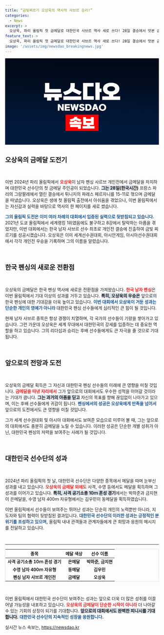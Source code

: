 ```yaml
---
title: “금빛찌르기 오상욱의 역사적 사브르 승리!”
categories:
  - News
excerpt: >
  오상욱, 파리 올림픽 첫 금메달로 대한민국 사브르 역사 새로 쓰다! 28일 결승에서 맛본 금빛 찌르기로 남자 사브르 그랜드슬램에 성공하며 전 세계의 주목을 받는다.
feature_text: >
  오상욱, 파리 올림픽 첫 금메달로 대한민국 사브르 역사 새로 쓰다! 28일 결승에서 맛본 금빛 찌르기로 남자 사브르 그랜드슬램에 성공하며 전 세계의 주목을 받는다.
image: '/assets/img/newsdao_breakingnews.jpg'
---
```


<p><img src="/assets/img/newsdao_breakingnews.jpg" alt="ontimetimes 속보" /></p>

<h2 data-ke-size="size26">오상욱의 금메달 도전기</h2>

<p data-ke-size="size16">&nbsp;</p>

<p>이번 2024년 파리 올림픽에서 <b><span style="color: #ee2323;">오상욱</span></b>이 남자 펜싱 사르브 개인전에서 금메달을 차지하며 대한민국 선수단의 첫 금메달 주인공이 되었습니다. <b><span style="background-color: #21538527;">그는 28일(한국시간)</span></b> 프랑스 파리의 그랑팔레에서 열린 결승에서 튀니지의 파레스 페르자니를 15-11로 꺾으며 금메달을 따냈습니다. 오상욱은 생애 첫 올림픽 출전에서 아쉬움을 겪었으나, 이번 올림픽에서는 자신감과 실력을 바탕으로 역사의 한 페이지를 새로 썼습니다.</p>

<p><b><span style="color: #1a5490;">그의 올림픽 도전은 이미 여러 차례의 대회에서 입증된 실력으로 뒷받침되고 있습니다.</span></b> 2021년 도쿄 올림픽에서 세계랭킹 1위였음에도 불구하고 8강에서 탈락하는 아픔을 겪었지만, 이번 대회에서는 한국 남자 사브르 선수 최초로 개인전 결승에 진출하여 금빛 찌르기를 성공시켰습니다. 오상욱은 이미 세계선수권대회, 아시안게임, 아시아선수권대회에서 각각 개인전 우승을 기록하며 그의 이름을 알렸습니다.</p>

<p data-ke-size="size16">&nbsp;</p>

<h2 data-ke-size="size26">한국 펜싱의 새로운 전환점</h2>

<p data-ke-size="size16">&nbsp;</p>

<p>오상욱의 금메달은 한국 펜싱 역사에 새로운 전환점을 가져왔습니다. <b><span style="color: #ee2323;">한국 남자 펜싱</span></b>은 이번 올림픽에서 기대 이상의 성과를 거두고 있습니다. <b><span style="background-color: #21538527;">특히, 오상욱의 우승은</span></b> 앞으로의 한국 펜싱에 대한 기대감을 더욱 높이고 있습니다. <b><span style="color: #1a5490;">이번 대회에서 오상욱이 거둔 성과는 단순한 개인의 영예가 아니라</span></b> 대한민국 펜싱 선수들에게 심리적인 큰 힘이 될 것입니다.</p>

<p>현재 남자 사브르 종목은 항상 경쟁이 치열하며, 각 국가의 선수들이 기량을 쌓아가고 있습니다. 그런 가운데 오상욱은 세계 무대에서 대한민국의 강세를 입증하는 데 중요한 역할을 하고 있습니다. 그의 리더십과 승리는 후배 선수들에게도 큰 자극을 줄 것으로 기대됩니다.</p>

<p data-ke-size="size16">&nbsp;</p>

<h2 data-ke-size="size26">앞으로의 전망과 도전</h2>

<p data-ke-size="size16">&nbsp;</p>

<p>오상욱의 금메달 획득은 그 자신과 대한민국 펜싱 선수들의 미래에 큰 영향을 미칠 것입니다. <b><span style="color: #ee2323;">금메달을 따낸 자리에서</span></b> 그가 앞으로의 대회에서도 우수한 성적을 이어갈 것이라는 기대가 큽니다. <b><span style="background-color: #21538527;">그는 과거의 아픔을 딛고</span></b> 자신의 목표를 향해 끊임없이 나아가고 있으며, 이는 후배 선수들에게 귀감이 됩니다. <b><span style="color: #1a5490;">펜싱에서의 성공은 오상욱에게 만족을 넘어서</span></b> 앞으로의 도전에서도 큰 영향을 미칠 것입니다.</p>

<p>그가 세계 선수권대회 및 아시아 대회에서도 보여준 모습으로 미루어 볼 때, 그는 앞으로의 대회에서도 충분히 금메달을 노릴 수 있습니다. 이러한 성공은 단순한 개별 성취가 아닌, 대한민국 펜싱의 저력을 보여주는 사례가 될 것입니다.</p>

<p data-ke-size="size16">&nbsp;</p>

<h2 data-ke-size="size26">대한민국 선수단의 성과</h2>

<p data-ke-size="size16">&nbsp;</p>

<p>2024년 파리 올림픽의 첫 날, 대한민국 선수단은 다양한 종목에서 메달을 따며 눈부신 성과를 내고 있습니다. <b><span style="color: #ee2323;">오상욱의 금메달 외에도</span></b> 사격, 수영 등에서도 메달을 획득하며 그 성과를 이어가고 있습니다. <b><span style="background-color: #21538527;">특히, 사격 공기소총 10ｍ 혼성 경기</span></b>에서는 박하준과 금지현이 은메달을, 수영 남자 400ｍ 자유형에서는 김우민이 동메달을 획득하였습니다.</p>

<p>이번 올림픽에서 선수들이 보여주는 뛰어난 성과는 단순히 개인의 노력뿐만 아니라, 지도자와 팀의 협력이 뒷받침된 결과입니다. <b><span style="color: #1a5490;">대한민국 선수단의 이러한 성과는 긍정적인 분위기를 조성하고 있으며,</span></b> 올림픽 내내 관객들과 관계자들에게 큰 희망과 응원의 메시지를 전달하고 있습니다.</p>

<p data-ke-size="size16">&nbsp;</p>

<hr>

<table style="width: 100%; border: 1px solid #dddddd;">
  <thead>
    <tr>
      <th style="text-align: center;">종목</th>
      <th style="text-align: center;">메달 색상</th>
      <th style="text-align: center;">선수 이름</th>
    </tr>
  </thead>
  <tbody>
    <tr>
      <td style="text-align: center; height: 17px;"><b>사격 공기소총 10ｍ 혼성 경기</b></td>
      <td style="text-align: center; height: 17px;"><b>은메달</b></td>
      <td style="text-align: center; height: 17px;"><b>박하준, 금지현</b></td>
    </tr>
    <tr>
      <td style="text-align: center; height: 17px;"><b>수영 남자 400ｍ 자유형</b></td>
      <td style="text-align: center; height: 17px;"><b>동메달</b></td>
      <td style="text-align: center; height: 17px;"><b>김우민</b></td>
    </tr>
    <tr>
      <td style="text-align: center; height: 17px;"><b>펜싱 남자 사브르 개인전</b></td>
      <td style="text-align: center; height: 17px;"><b>금메달</b></td>
      <td style="text-align: center; height: 17px;"><b>오상욱</b></td>
    </tr>
  </tbody>
</table>

<p data-ke-size="size16">&nbsp;</p>

<p>이번 올림픽에서 대한민국 선수단이 보여주는 성과는 앞으로 더욱 더 많은 성취를 이끌어낼 가능성을 내포하고 있습니다. <b><span style="color: #ee2323;">오상욱의 금메달이 단순한 시작이 아니라</span></b> 더 나아갈 수 있는 기회의 상징이 되기를 기대합니다. <b><span style="background-color: #21538527;">앞으로의 대회에서도 완벽한 피니시를 기대합니다.</span></b> <b><span style="color: #1a5490;">대한민국 선수단의 지속적인 성장을 응원합니다.</span></b></p>
실시간 뉴스 속보는, <a href="https://newsdao.kr" rel="dofollow">https://newsdao.kr</a>


